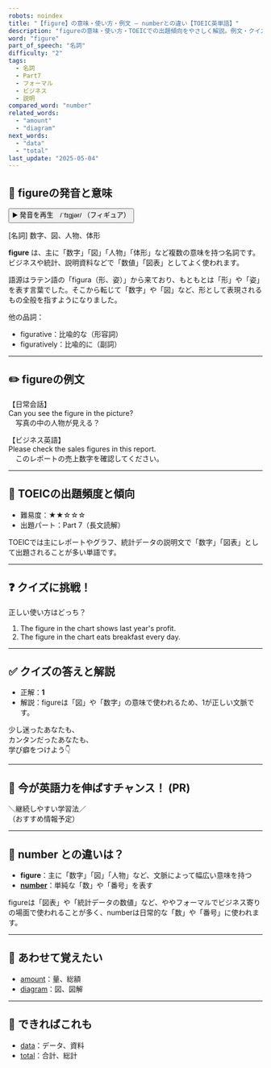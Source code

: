 ```yaml
---
robots: noindex
title: "【figure】の意味・使い方・例文 ― numberとの違い【TOEIC英単語】"
description: "figureの意味・使い方・TOEICでの出題傾向をやさしく解説。例文・クイズ付きでnumberとの違いもわかりやすく学べます。"
word: "figure"
part_of_speech: "名詞"
difficulty: "2"
tags:
  - 名詞
  - Part7
  - フォーマル
  - ビジネス
  - 説明
compared_word: "number"
related_words:
  - "amount"
  - "diagram"
next_words:
  - "data"
  - "total"
last_update: "2025-05-04"
---
```


## 🔰 figureの発音と意味

<button class="play-audio" onclick="playTTS('figure')">
  <span class="play-audio-main">
    ▶️ 発音を再生　/ˈfɪɡjər/
  </span>
  <span class="play-audio-sub">
    （フィギュア）
  </span>
</button>

[名詞] 数字、図、人物、体形

**figure** は、主に「数字」「図」「人物」「体形」など複数の意味を持つ名詞です。ビジネスや統計、説明資料などで「数値」「図表」としてよく使われます。

語源はラテン語の「figura（形、姿）」から来ており、もともとは「形」や「姿」を表す言葉でした。そこから転じて「数字」や「図」など、形として表現されるもの全般を指すようになりました。

他の品詞：  
- figurative：比喩的な（形容詞）
- figuratively：比喩的に（副詞）

---

## ✏️ figureの例文

【日常会話】  
Can you see the figure in the picture?  
　写真の中の人物が見える？

【ビジネス英語】  
Please check the sales figures in this report.  
　このレポートの売上数字を確認してください。

---

## 🎯 TOEICの出題頻度と傾向

- 難易度：★★☆☆☆
- 出題パート：Part 7（長文読解）

TOEICでは主にレポートやグラフ、統計データの説明文で「数字」「図表」として出題されることが多い単語です。

---

## ❓ クイズに挑戦！

正しい使い方はどっち？

1. The figure in the chart shows last year's profit.  
2. The figure in the chart eats breakfast every day.

---

## ✅ クイズの答えと解説

- 正解：**1**
- 解説：figureは「図」や「数字」の意味で使われるため、1が正しい文脈です。

少し迷ったあなたも、  
カンタンだったあなたも、  
学び癖をつけよう👇️

---

## 🚀 今が英語力を伸ばすチャンス！ (PR)

<div class="info-center">
＼継続しやすい学習法／<br>  
（おすすめ情報予定）
</div>

---

## 🤔  number との違いは？

- **figure**：主に「数字」「図」「人物」など、文脈によって幅広い意味を持つ
- **[number](/word/number)**：単純な「数」や「番号」を表す

figureは「図表」や「統計データの数値」など、ややフォーマルでビジネス寄りの場面で使われることが多く、numberは日常的な「数」や「番号」に使われます。

---

## 🧩 あわせて覚えたい

- [amount](/word/amount)：量、総額
- [diagram](/word/diagram)：図、図解

---

## 📖 できればこれも

- [data](/word/data)：データ、資料
- [total](/word/total)：合計、総計

<!-- cvid: aid28_bid09 -->
